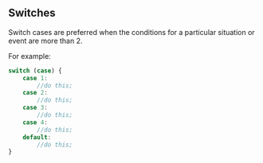 ## Switches

Switch cases are  preferred when the conditions for a particular situation or event are more than 2.

For example:

```jsx
switch (case) {
    case 1:
        //do this;
	case 2:
		//do this;
	case 3:
		//do this;
	case 4:
		//do this;
	default: 
		//do this; 
}
```
